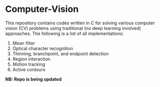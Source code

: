 # Computer-Vision
This repository contains codes written in C for solving various computer vision (CV) problems using traditional (no deep learning involved) approaches. The following is a list of all implementations: <br />
1. Mean filter <br />
1. Optical character recognition <br />
1. Thinning, branchpoint, and endpoint detection <br />
1. Region interaction <br />
1. Motion tracking <br />
1. Active contours <br />

**NB: Repo is being updated**
